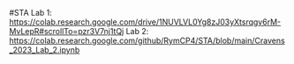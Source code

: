 #STA Lab 1:
https://colab.research.google.com/drive/1NUVLVL0Yg8zJ03yXtsrqgv6rM-MvLepR#scrollTo=pzr3V7nj1tQj
Lab 2:
https://colab.research.google.com/github/RymCP4/STA/blob/main/Cravens_2023_Lab_2.ipynb
